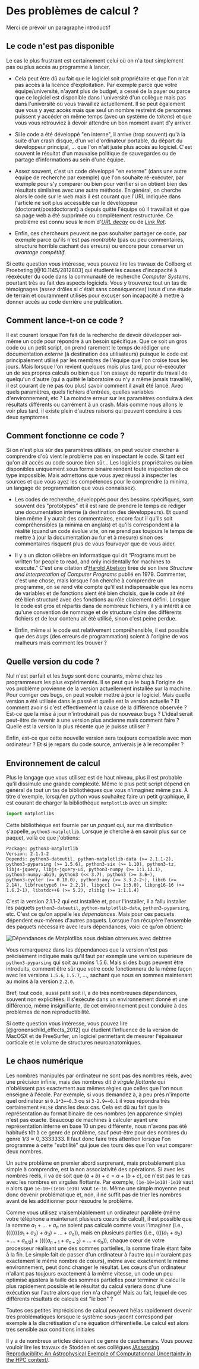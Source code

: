 # Des problèmes de calcul ?

Merci de prévoir un paragraphe introductif

## Le code n'est pas disponible
Le cas le plus frustrant est certainement celui où on n'a tout
simplement pas ou plus accès au programme à lancer. 

- Cela peut être dû au fait que le logiciel soit propriétaire et que
  l'on n'ait pas accès à la licence d'exploitation. Par exemple
  parce que votre équipe/université, n'ayant plus de budget, a cessé de
  la payer ou parce que ce logiciel est disponible dans l'université
  d'un collègue mais pas dans l'université où vous travaillez
  actuellement. Il se peut également que vous y ayez accès mais que
  seul un nombre restreint de personnes puissent y accéder en même
  temps (avec un système de *tokens*) et que vous vous retrouviez à
  devoir attendre un bon moment avant d'y arriver.

- Si le code a été développé "en interne", il arrive (trop souvent)
  qu'à la suite d'un crash disque, d'un vol d'ordinateur portable, du
  départ du développeur principal, ... que l'on n'ait juste plus accès
  au logiciel. C'est souvent le résultat d'un mauvaise politique de
  sauvegardes ou de partage d'informations au sein d'une équipe.

- Assez souvent, c'est un code développé "en externe" (dans une autre
  équipe de recherche par exemple) que l'on souhaite ré-exécuter, par
  exemple pour s'y comparer ou bien pour vérifier si on obtient bien
  des résultats similaires avec une autre méthode. En général, on
  cherche alors le code sur le web mais il est courant que l'URL
  indiquée dans l'article ne soit plus accessible car le développeur
  (doctorant/postdoctorant) a depuis quitté l'équipe où il travaillait
  et que sa page web a été supprimée ou complètement restructurée. Ce
  problème est connu sous le nom d'[*URL
  decay*](https://www.spinellis.gr/sw/url-decay/) ou de [*Link
  Rot*](https://en.wikipedia.org/wiki/Link_rot).

- Enfin, ces chercheurs peuvent ne pas souhaiter partager ce code, par
  exemple parce qu'ils n'est pas *montrable* (pas ou peu commentaires,
  structure horrible cachant des erreurs) ou encore pour conserver un
  *avantage compétitif*.

Si cette question vous intéresse, vous pouvez lire les travaux de Collberg
et Proebsting [@10.1145/2812803] qui étudient les causes d'incapacité
à réexécuter du code dans la communauté de recherche *Computer
Systems*, pourtant très au fait des aspects logiciels. Vous y
trouverez tout un tas de témoignages (assez drôles si c'était sans
conséquences) issus d'une étude de terrain et couramment utilisés pour
excuser son incapacité à mettre à donner accès au code derrière une
publication.

## Comment lance-t-on ce code ?
Il est courant lorsque l'on fait de la recherche de devoir développer
soi-même un code pour répondre à un besoin spécifique. Que ce soit un
gros code ou un petit script, on prend rarement le temps de rédiger
une documentation *externe* (à destination des utilisateurs) puisque
le code est principalement utilisé par les membres de l'équipe que
l'on croise tous les jours. Mais lorsque l'on revient quelques mois
plus tard, pour ré-exécuter un de ses propres calculs ou bien que l'on
essaye de repartir du travail de quelqu'un d'autre (qui a quitté le
laboratoire ou n'y a même jamais travaillé), il est courant de ne pas
(ou plus) savoir comment il avait été lancé. Avec quels paramètres,
quels fichiers d'entrées, quelles variables d'environnement, etc ? La
moindre erreur sur les paramètres conduira à des résultats différents
ou carrément à un crash. Mais comme nous allons le voir plus tard, il
existe plein d'autres raisons qui peuvent conduire à ces deux
symptomes.

## Comment fonctionne ce code ?
Si on n'est plus sûr des paramètres utilisés, on peut vouloir chercher
à comprendre d'où vient le problème pas en inspectant le code. Si tant
est qu'on ait accès au code source bien sûr... Les logiciels
propriétaires ou bien disponibles uniquement sous forme binaire
rendent toute inspection de ce type impossible. Mais admettons que
vous ayez réussi à inspecter les sources et que vous ayez les
compétences pour le comprendre (a minima, un langage de programmation
que vous connaissez).

- Les codes de recherche, développés pour des besoins spécifiques,
  sont souvent des "prototypes" et il est rare de prendre le temps de
  rédiger une documentation interne (à destination des
  développeurs). Et quand bien même il y aurait des commentaires,
  encore faut il qu'ils soit compréhensibles (a minima en anglais) et
  qu'ils correspondent à la réalité (quand un code évolue vite, on ne
  prend pas toujours le temps de mettre à jour la documentation au fur
  et à mesure) sinon ces commentaires risquent plus de vous fourvoyer
  que de vous aider.

- Il y a un dicton célèbre en informatique qui dit “Programs must be
  written for people to read, and only incidentally for machines to
  execute.” C'est une citation d'[Harold
  Abelson](https://en.wikipedia.org/wiki/Hal_Abelson) tirée de son
  livre *Structure and Interpretation of Computer Programs* publié en
  1979. Commenter, c'est une chose, mais lorsque l'on cherche à
  comprendre un programme, on se rend vite compte qu'il est
  indispensable que les noms de variables et de fonctions aient été
  bien choisis, que le code ait été été bien structuré avec des
  fonctions au rôle clairement défini. Lorsque le code est gros et
  répartis dans de nombreux fichiers, il y a intérêt à ce qu'une
  convention de nommage et de structure claire des différents fichiers
  et de leur contenu ait été utilisé, sinon c'est peine perdue.

- Enfin, même si le code est relativement compréhensible, il est
  possible que des *bugs* (des erreurs de programmation) soient à
  l'origine de vos malheurs mais comment les trouver ?

## Quelle version du code ?
Nul n'est parfait et les *bugs* sont donc courants, même chez les
programmeurs les plus expérimentés. Il se peut que le bug à l'origine
de vos problème provienne de la version actuellement installée sur la
machine. Pour corriger ces bugs, on peut vouloir mettre à jour le
logiciel. Mais quelle version a été utilisée dans le passé et quelle
est la version actuelle ? Et comment avoir si c'est effectivement la
cause de la différence observée ? Est-ce que la mise à jour
n'introduirait pas de nouveaux bugs ? L'idéal serait peut-être de
revenir à une version plus ancienne mais comment faire ? Quelle est la
version la plus récente que je puisse utiliser ?

Enfin, est-ce que cette nouvelle version sera toujours compatible avec
mon ordinateur ? Et si je repars du code source, arriverais je à le
recompiler ?

## Environnement de calcul
Plus le langage que vous utilisez est de haut niveau, plus il est
probable qu'il dissimule une grande complexité. Même le plus petit
script dépend en général de tout un tas de bibliothèques que vous
n'imaginez même pas. À titre d'exemple, lorsqu'en python vous
souhaitez faire un petit graphique, il est courant de charger la
bibliothèque `matplotlib` avec un simple:

```python
import matplotlibs
```

Cette bibliothèque est fournie par un *paquet* qui, sur ma
distribution s'appelle, `python3-matplotlib`. Lorsque je cherche à
en savoir plus sur ce paquet, voilà ce que j'obtiens:

```
Package: python3-matplotlib
Version: 2.1.1-2
Depends: python3-dateutil, python-matplotlib-data (>= 2.1.1-2),
python3-pyparsing (>= 1.5.6), python3-six (>= 1.10), python3-tz,
libjs-jquery, libjs-jquery-ui, python3-numpy (>= 1:1.13.1),
python3-numpy-abi9, python3 (<< 3.7), python3 (>= 3.6~),
python3-cycler (>= 0.10.0), python3:any (>= 3.3.2-2~), libc6 (>=
2.14), libfreetype6 (>= 2.2.1), libgcc1 (>= 1:3.0), libpng16-16 (>=
1.6.2-1), libstdc++6 (>= 5.2), zlib1g (>= 1:1.1.4)
```

C'est la version 2.1.1-2 qui est installée et, pour l'installer, il a
fallu installer les paquets `python3-dateutil`,
`python-matplotlib-data`, `python3-pyparsing`, etc. C'est ce qu'on
appelle les *dépendances*. Mais pour ces paquets dépendent eux-mêmes
d'autres paquets. Lorsque l'on récupère l'ensemble des paquets
nécessaire avec leurs dépendances, voici ce qu'on obtient:


![Dépendances de Matplotlibs sous debian obtenues avec debtree](img/python3-matplotlib.png "debtree output")

Vous remarquerez dans les dépendances que la version n'est pas
précisément indiquée mais qu'il faut par exemple une version
supérieure de `python3-pyparsing` qui soit au moins 1.5.6. Mais si des
bugs peuvent être introduits, comment être sûr que votre code
fonctionnera de la même façon avec les versions `1.5.6`, `1.5.7`, ...,
sachant que nous en sommes maintenant au moins à la version `2.2.0`.

Bref, tout code, aussi petit soit il, a de très nombreuses
dépendances, souvent non explicitées. Il s'exécute dans un
environnement donné et une différence, même insignifiante, de cet
environnement peut conduire à des problèmes de non reproductibilité. 

Si cette question vous intéresse, vous pouvez lire [@gronenschild_effects_2012] qui étudient
l'influence de la version de MacOSX et de FreeSurfer, un logiciel
permettant de mesurer l'épaisseur corticale et le volume de
structures neuroanatomiques. 

## Le chaos numérique

Les nombres manipulés par ordinateur ne sont pas des nombres réels,
avec une précision infinie, mais des nombres dit *à virgule flottante*
qui n'obéissent pas exactement aux mêmes règles que celles que l'on
nous enseigne à l'école. Par exemple, si vous demandez à, à peu près
n'importe quel ordinateur si `0.1*3==0.3` ou si `3-2.9==0.1` il vous
répondra très certainement `FALSE` dans les deux cas. Cela est dû au
fait que la représentation au format binaire de ces nombres (en
apparence simple) n'est pas exacte. Beaucoup de machines à calculer
ayant une représentation interne en base 10 un peu différente, nous
n'avons pas été habitués tôt à ce genre de problème, sauf peut-être
pour des nombres du genre $1/3\approx 0,3333333$. Il faut donc
faire très attention lorsque l'on programme à cette "subtilité" qui
joue des tours dès que l'on veut comparer deux nombres.

Un autre problème en premier abord surprenant, mais probablement plus
simple à comprendre, est la non associativité des opérations. Si avec
les nombres réels, il va de soit que $(a+b)+c=a+(b+c)$, ce n'est pas
le cas avec les nombres en virgules flottante. Par exemple,
`(1e-10+1e10)-1e10` vaut `0` alors que `1e-10+(1e10-1e10)` vaut
`1e-10`. Même une simple moyenne peut donc devenir problématique et,
non, il ne suffit pas de trier les nombres avant de les additionner
pour résoudre le problème. 

Comme vous utilisez vraisemblablement un ordinateur parallèle (même
votre téléphone a maintenant plusieurs cœurs de calcul), il est
possible que la somme $a_1 + \dots +a_n$ ne soient pas calculé comme
vous l'imaginez (i.e., $(((((((a_1 + a_2) + a_3) + \dots +a_n)$), mais
en plusieurs parties (i.e., $((((a_1 + a_2) + \dots +a_{n/2}) +
((((a_{n+1} + a_{n+2}) + \dots +a_n)$), chaque cœur de votre
processeur réalisant une des sommes partielles, la somme finale étant
faite à la fin. Le simple fait de passer d'un ordinateur à l'autre
(qui n'auraient pas exactement le même nombre de cœurs), même avec
exactement le même environnement, peut donc changer le résultat. Les
cœurs d'un ordinateur n'allant pas toujours exactement à la même
vitesse, un code un peu optimisé ajustera la taille des sommes
partielles pour terminer le calcul le plus rapidement possible et le
résultat du calcul variera donc d'une exécution sur l'autre alors que
rien n'a changé! Mais au fait, lequel de ces différents résultats de
calculs est "le bon" ?

Toutes ces petites imprécisions de calcul peuvent hélas rapidement
devenir très problématiques lorsque le système sous-jacent correspond
par exemple à la discrétisation d'une équation différentielle. Le
calcul est alors très sensible aux conditions initiales

Il y a de nombreux articles décrivant ce genre de cauchemars. Vous
pouvez vouloir lire les travaux de Stodden et ses collègues
[/Assessing Reproduciblity: An Astrophysical Exemple of Computationnal
Uncertainty in the HPC
context/](http://web.stanford.edu/~vcs/talks/ResCuESC2018-STODDEN.pdf).

